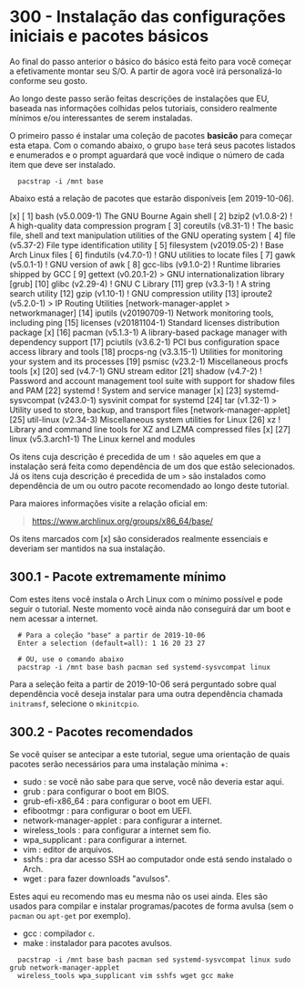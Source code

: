 # 300 - Instalação das configurações iniciais e pacotes básicos

Ao final do passo anterior o básico do básico está feito para você começar a efetivamente montar
seu S/O. A partir de agora você irá personalizá-lo conforme seu gosto.

Ao longo deste passo serão feitas descrições de instalações que EU, baseada nas informações
colhidas pelos tutoriais, considero realmente mínimos e/ou interessantes de serem instaladas.

O primeiro passo é instalar uma coleção de pacotes **basicão** para começar esta etapa.
Com o comando abaixo, o grupo ``base`` terá seus pacotes listados e enumerados e o prompt aguardará
que você indique o número de cada item que deve ser instalado.

``` shell
  pacstrap -i /mnt base
```


Abaixo está a relação de pacotes que estarão disponíveis [em 2019-10-06]. 

[x] [ 1] bash (v5.0.009-1)                      The GNU Bourne Again shell
    [ 2] bzip2 (v1.0.8-2)                       ! A high-quality data compression program
    [ 3] coreutils (v8.31-1)                    ! The basic file, shell and text manipulation utilities of the GNU operating system
    [ 4] file (v5.37-2)                         File type identification utility
    [ 5] filesystem (v2019.05-2)                ! Base Arch Linux files
    [ 6] findutils (v4.7.0-1)                   ! GNU utilities to locate files
    [ 7] gawk (v5.0.1-1)                        ! GNU version of awk
    [ 8] gcc-libs (v9.1.0-2)                    ! Runtime libraries shipped by GCC
    [ 9] gettext (v0.20.1-2)                    > GNU internationalization library [grub]
    [10] glibc (v2.29-4)                        ! GNU C Library
    [11] grep (v3.3-1)                          ! A string search utility
    [12] gzip (v1.10-1)                         ! GNU compression utility
    [13] iproute2 (v5.2.0-1)                    > IP Routing Utilities  [network-manager-applet > networkmanager]
    [14] iputils (v20190709-1)                  Network monitoring tools, including ping
    [15] licenses (v20181104-1)                 Standard licenses distribution package
[x] [16] pacman (v5.1.3-1)                      A library-based package manager with dependency support
    [17] pciutils (v3.6.2-1)                    PCI bus configuration space access library and tools
    [18] procps-ng (v3.3.15-1)                  Utilities for monitoring your system and its processes
    [19] psmisc (v23.2-1)                       Miscellaneous procfs tools
[x] [20] sed (v4.7-1)                           GNU stream editor
    [21] shadow (v4.7-2)                        ! Password and account management tool suite with support for shadow files and PAM
    [22] systemd                                ! System and service manager
[x] [23] systemd-sysvcompat (v243.0-1)          sysvinit compat for systemd
    [24] tar (v1.32-1)                          > Utility used to store, backup, and transport files [network-manager-applet]
    [25] util-linux (v2.34-3)                   Miscellaneous system utilities for Linux
    [26] xz                                     ! Library and command line tools for XZ and LZMA compressed files
[x] [27] linux (v5.3.arch1-1)                   The Linux kernel and modules

Os itens cuja descrição é precedida de um ``!`` são aqueles em que a instalação será feita como 
dependência de um dos que estão selecionados.
Já os itens cuja descrição é precedida de um ``>`` são instalados como dependência de um ou outro 
pacote recomendado ao longo deste tutorial.


Para maiores informações visite a relação oficial em:
> https://www.archlinux.org/groups/x86_64/base/

Os itens marcados com [x] são considerados realmente essenciais e deveriam ser mantidos na sua 
instalação.



## 300.1 - Pacote extremamente mínimo

Com estes itens você instala o Arch Linux com o mínimo possível e pode seguir o tutorial. Neste 
momento você ainda não conseguirá dar um boot e nem acessar a internet.

``` shell
  # Para a coleção "base" a partir de 2019-10-06
  Enter a selection (default=all): 1 16 20 23 27

  # OU, use o comando abaixo
  pacstrap -i /mnt base bash pacman sed systemd-sysvcompat linux
```

Para a seleção feita a partir de 2019-10-06 será perguntado sobre qual dependência você deseja 
instalar para uma outra dependência chamada ``initramsf``, selecione o ``mkinitcpio``.



## 300.2 - Pacotes recomendados

Se você quiser se antecipar a este tutorial, segue uma orientação de quais pacotes serão 
necessários para uma instalação mínima +:


- sudo                      : se você não sabe para que serve, você não deveria estar aqui.
- grub                      : para configurar o boot em BIOS.
- grub-efi-x86_64           : para configurar o boot em UEFI.
- efibootmgr                : para configurar o boot em UEFI.
- network-manager-applet    : para configurar a internet.
- wireless_tools            : para configurar a internet sem fio.
- wpa_supplicant            : para configurar a internet.
- vim                       : editor de arquivos.
- sshfs                     : pra dar acesso SSH ao computador onde está sendo instalado o Arch.
- wget                      : para fazer downloads "avulsos".

Estes aqui eu recomendo mas eu mesma não os usei ainda.
Eles são usados para compilar e instalar programas/pacotes de forma avulsa (sem o ``pacman`` ou 
``apt-get`` por exemplo).
- gcc                       : compilador ``c``.
- make                      : instalador para pacotes avulsos.



``` shell
  pacstrap -i /mnt base bash pacman sed systemd-sysvcompat linux sudo grub network-manager-applet
  wireless_tools wpa_supplicant vim sshfs wget gcc make
```
